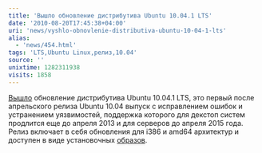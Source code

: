 ```yaml
---
title: 'Вышло обновление дистрибутива Ubuntu 10.04.1 LTS'
date: '2010-08-20T17:45:38+04:00'
uri: 'news/vyshlo-obnovlenie-distributiva-ubuntu-10-04-1-lts'
alias: 
  - 'news/454.html'
tags: 'LTS,Ubuntu Linux,релиз,10.04'
source: ''
unixtime: 1282311938
visits: 1858
---
```

[Вышло](https://lists.ubuntu.com/archives/ubuntu-announce/2010-August/000134.html) обновление дистрибутива Ubuntu 10.04.1 LTS, это первый после апрельского релиза Ubuntu 10.04 выпуск с исправлением ошибок и устранением уязвимостей, поддержка которого для декстоп систем продлится еще до апреля 2013 и для серверов до апреля 2015 года. Релиз включает в себя обновления для i386 и amd64 архитектур и доступен в виде установочных [образов](http://www.ubuntu.com/getubuntu/download "Ubuntu 10.04.1 LTS").
